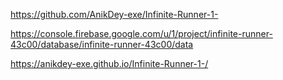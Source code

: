 https://github.com/AnikDey-exe/Infinite-Runner-1-

https://console.firebase.google.com/u/1/project/infinite-runner-43c00/database/infinite-runner-43c00/data

 https://anikdey-exe.github.io/Infinite-Runner-1-/
